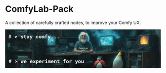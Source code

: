# ComfyLab-Pack

A collection of carefully crafted nodes, to improve your Comfy UX.

![banner](./.images/ComfyLab%20-%20banner%20v1%20-%20repo.jpg)
